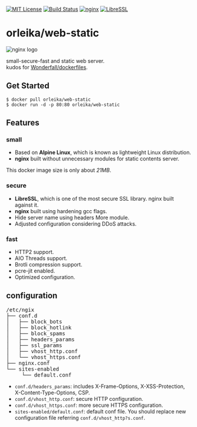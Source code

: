 [![MIT License](http://img.shields.io/badge/license-MIT-blue.svg?style=flat-square)](https://orleika.github.io/mit-license)
[![Build Status](https://img.shields.io/travis/orleika/web-static/master.svg?style=flat-square)](https://travis-ci.org/orleika/web-static)
[![nginx](http://img.shields.io/badge/nginx-v1.11.5-blue.svg?style=flat-square)](https://nginx.org/en/download.html)
[![LibreSSL](http://img.shields.io/badge/LibreSSL-v2.5.0-blue.svg?style=flat-square)](https://www.libressl.org/)

# orleika/web-static
<img src="https://rawgit.com/orleika/web-static/images/Nginx_logo.svg" alt="nginx logo">

small-secure-fast and static web server.  
kudos for [Wonderfall/dockerfiles](https://github.com/Wonderfall/dockerfiles).

## Get Started
```
$ docker pull orleika/web-static
$ docker run -d -p 80:80 orleika/web-static
```

## Features

### small
- Based on **Alpine Linux**, which is known as lightweight Linux distribution.
- **nginx** built without unnecessary modules for static contents server.

This docker image size is only about *21MB*.

### secure
- **LibreSSL**, which is one of the most secure SSL library. nginx built against it.
- **nginx** built using hardening gcc flags.
- Hide server name using headers More module.
- Adjusted configuration considering DDoS attacks.

### fast
- HTTP2 support.
- AIO Threads support.
- Brotli compression support.
- pcre-jit enabled.
- Optimized configuration.

## configuration
<pre>
/etc/ngix
├── conf.d
│   ├── block_bots
│   ├── block_hotlink
│   ├── block_spams
│   ├── headers_params
│   ├── ssl_params
│   ├── vhost_http.conf
│   └── vhost_https.conf
├── nginx.conf
└── sites-enabled
     └── default.conf
</pre>

- `conf.d/headers_params`:
includes X-Frame-Options, X-XSS-Protection, X-Content-Type-Options, CSP.
- `conf.d/vhost_http.conf`: secure HTTP configuration.
- `conf.d/vhost_https.conf`: more secure HTTPS configuration.
- `sites-enabled/default.conf`: default conf file. You should replace new configuration file referring `conf.d/vhost_http?s.conf`.
